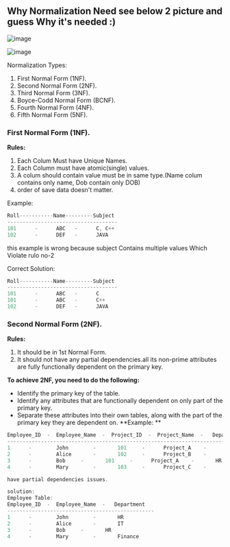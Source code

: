 ## Why Normalization Need see below 2 picture and guess Why it's needed :)
![image](https://github.com/Abdul-Aziz026/DataBase-interview-Question/assets/57495952/ed487e7d-075f-4062-842f-a156c5983975)

![image](https://github.com/Abdul-Aziz026/DataBase-interview-Question/assets/57495952/ad8cb8fa-b12c-4a17-9bce-9c36bf89f41b)


Normalization Types:
1. First Normal Form (1NF).
2. Second Normal Form (2NF).
3. Third Normal Form (3NF).
4. Boyce-Codd Normal Form (BCNF).
5. Fourth Normal Form (4NF).
6. Fifth Normal Form (5NF).

### First Normal Form (1NF).
**Rules:**
1. Each Colum Must have Unique Names.
2. Each Column must have atomic(single) values.
3. A colum should contain value must be in same type.(Name colum contains only name, Dob contain only DOB)
4. order of save data doesn't matter.

Example:   
```cpp
Roll-----------Name---------Subject   
------------------------------------   
101      -      ABC   -      C, C++   
102      -      DEF   -      JAVA
```

this example is wrong because subject Contains multiple values
Which Violate rulo no-2

Correct Solution:   
```cpp
Roll-----------Name---------Subject   
------------------------------------   
101      -      ABC   -      C   
101      -      ABC   -      C++   
102      -      DEF   -      JAVA
```


### Second Normal Form (2NF).
**Rules:**
1. It should be in 1st Normal Form.
2. It should not have any partial dependencies.all its non-prime attributes are fully functionally dependent on the primary key.

**To achieve 2NF, you need to do the following:**

- Identify the primary key of the table.
- Identify any attributes that are functionally dependent on only part of the primary key.
- Separate these attributes into their own tables, along with the part of the primary key they are dependent on.
**Example: **
```cpp
Employee_ID  -  Employee_Name  -  Project_ID  -  Project_Name  -   Department
--------------------------------------------------------------------------------
1      -        John	    -       101	    -      Project_A    -   	HR
2      -        Alice	    -       102	    -      Project_B    -   	IT
3      -        Bob	    -       101     -      Project_A    -     	HR
4      -        Mary	    -       103	    -      Project_C    -   	Finance

have partial dependencies issues.

solution:
Employee Table:                                                                       Project Table:
Employee_ID  -  Employee_Name  -   Department                                         Project_ID  -  Project_Name
------------------------------------------------                                      -------------------------------
1      -        John	    -       HR                                                  101    -        Project_A
2      -        Alice	    -       IT                                                  102     -      Project_B
3      -        Bob	    -       HR                                                    103     -      Project_C
4      -        Mary	    -       Finance                                             
```
